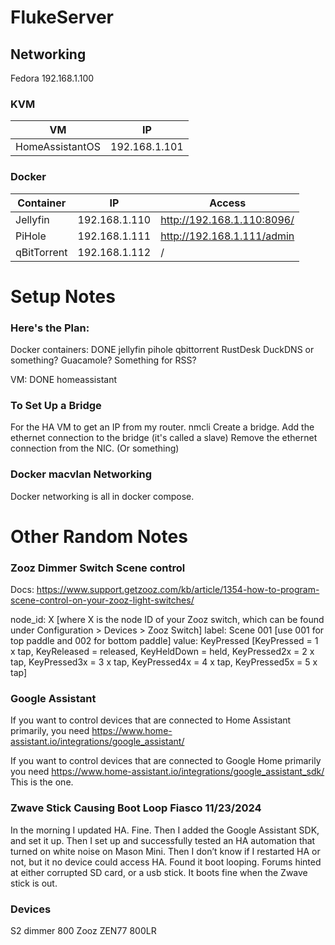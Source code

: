 # FlukeServer


## Networking

Fedora
192.168.1.100

### KVM
| VM | IP
|--- | --
| HomeAssistantOS | 192.168.1.101


### Docker
| Container | IP | Access
| --------- | --- | ---
| Jellyfin  | 192.168.1.110 | http://192.168.1.110:8096/
| PiHole    | 192.168.1.111 | http://192.168.1.111/admin
| qBitTorrent | 192.168.1.112 | /


# Setup Notes
### Here's the Plan:
Docker containers:
	DONE jellyfin
	pihole
	qbittorrent
	RustDesk
	DuckDNS or something?
	Guacamole?
 	Something for RSS?

VM:
	DONE homeassistant




### To Set Up a Bridge
For the HA VM to get an IP from my router.
nmcli
Create a bridge.
Add the ethernet connection to the bridge (it's called a slave)
Remove the ethernet connection from the NIC. (Or something)



### Docker macvlan Networking
Docker networking is all in docker compose. 



# Other Random Notes
### Zooz Dimmer Switch Scene control 
Docs:
https://www.support.getzooz.com/kb/article/1354-how-to-program-scene-control-on-your-zooz-light-switches/

 node_id: X [where X is the node ID of your Zooz switch, which can be found under Configuration > Devices > Zooz Switch] 
 label: Scene 001 [use 001 for top paddle and 002 for bottom paddle]
 value: KeyPressed [KeyPressed = 1 x tap, KeyReleased = released, KeyHeldDown = held, KeyPressed2x = 2 x tap, KeyPressed3x = 3 x tap, KeyPressed4x = 4 x tap, KeyPressed5x = 5 x tap]


### Google Assistant
 If you want to control devices that are connected to Home Assistant primarily, you need https://www.home-assistant.io/integrations/google_assistant/

If you want to control devices that are connected to Google Home primarily you need https://www.home-assistant.io/integrations/google_assistant_sdk/
	This is the one.

### Zwave Stick Causing Boot Loop Fiasco 11/23/2024
In the morning I updated HA. Fine. Then I added the Google Assistant SDK, and set it up. Then I set up and successfully tested an HA automation that turned on white noise on Mason Mini.
Then I don’t know if I restarted HA or not, but it no device could access HA. 
Found it boot looping. Forums hinted at either corrupted SD card, or a usb stick.
It boots fine when the Zwave stick is out.





### Devices
S2 dimmer 800
Zooz ZEN77 800LR
